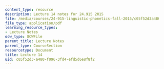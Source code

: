 ```yaml
---
content_type: resource
description: Lecture 14 notes for 24.915 2015
file: /media/courses/24-915-linguistic-phonetics-fall-2015/c05f52d3a480f0963fd4efd5d6e8f8f2_MIT24_915F15_lec14.pdf
file_type: application/pdf
learning_resource_types:
- Lecture Notes
ocw_type: OCWFile
parent_title: Lecture Notes
parent_type: CourseSection
resourcetype: Document
title: Lecture 14
uid: c05f52d3-a480-f096-3fd4-efd5d6e8f8f2
---
```

